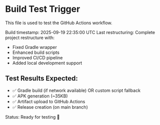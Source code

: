 # Build Test Trigger

This file is used to test the GitHub Actions workflow. 

Build timestamp: 2025-09-19 22:35:00 UTC
Last restructuring: Complete project restructure with:
- Fixed Gradle wrapper
- Enhanced build scripts
- Improved CI/CD pipeline  
- Added local development support

## Test Results Expected:
- ✅ Gradle build (if network available) OR custom script fallback
- ✅ APK generation (~35KB)
- ✅ Artifact upload to GitHub Actions
- ✅ Release creation (on main branch)

Status: Ready for testing 🚀